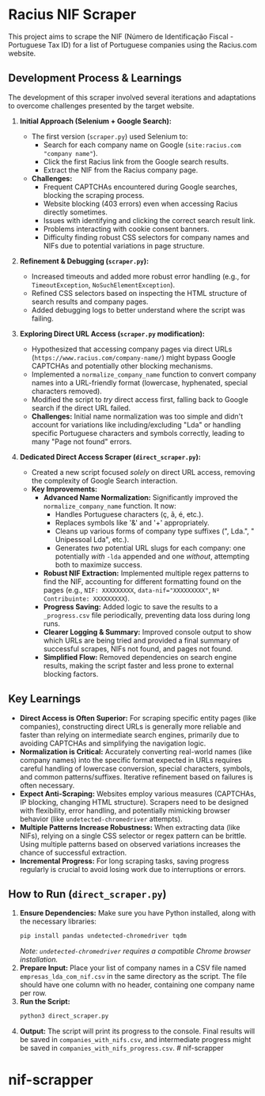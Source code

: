 # Racius NIF Scraper

This project aims to scrape the NIF (Número de Identificação Fiscal - Portuguese Tax ID) for a list of Portuguese companies using the Racius.com website.

## Development Process & Learnings

The development of this scraper involved several iterations and adaptations to overcome challenges presented by the target website.

1.  **Initial Approach (Selenium + Google Search):**
    *   The first version (`scraper.py`) used Selenium to:
        *   Search for each company name on Google (`site:racius.com "company name"`).
        *   Click the first Racius link from the Google search results.
        *   Extract the NIF from the Racius company page.
    *   **Challenges:**
        *   Frequent CAPTCHAs encountered during Google searches, blocking the scraping process.
        *   Website blocking (403 errors) even when accessing Racius directly sometimes.
        *   Issues with identifying and clicking the correct search result link.
        *   Problems interacting with cookie consent banners.
        *   Difficulty finding robust CSS selectors for company names and NIFs due to potential variations in page structure.

2.  **Refinement & Debugging (`scraper.py`):**
    *   Increased timeouts and added more robust error handling (e.g., for `TimeoutException`, `NoSuchElementException`).
    *   Refined CSS selectors based on inspecting the HTML structure of search results and company pages.
    *   Added debugging logs to better understand where the script was failing.

3.  **Exploring Direct URL Access (`scraper.py` modification):**
    *   Hypothesized that accessing company pages via direct URLs (`https://www.racius.com/company-name/`) might bypass Google CAPTCHAs and potentially other blocking mechanisms.
    *   Implemented a `normalize_company_name` function to convert company names into a URL-friendly format (lowercase, hyphenated, special characters removed).
    *   Modified the script to *try* direct access first, falling back to Google search if the direct URL failed.
    *   **Challenges:** Initial name normalization was too simple and didn't account for variations like including/excluding "Lda" or handling specific Portuguese characters and symbols correctly, leading to many "Page not found" errors.

4.  **Dedicated Direct Access Scraper (`direct_scraper.py`):**
    *   Created a new script focused *solely* on direct URL access, removing the complexity of Google Search interaction.
    *   **Key Improvements:**
        *   **Advanced Name Normalization:** Significantly improved the `normalize_company_name` function. It now:
            *   Handles Portuguese characters (ç, ã, é, etc.).
            *   Replaces symbols like '&' and '+' appropriately.
            *   Cleans up various forms of company type suffixes (", Lda.", " Unipessoal Lda", etc.).
            *   Generates *two* potential URL slugs for each company: one potentially *with* `-lda` appended and one *without*, attempting both to maximize success.
        *   **Robust NIF Extraction:** Implemented multiple regex patterns to find the NIF, accounting for different formatting found on the pages (e.g., `NIF: XXXXXXXXX`, `data-nif="XXXXXXXXX"`, `Nº Contribuinte: XXXXXXXXX`).
        *   **Progress Saving:** Added logic to save the results to a `_progress.csv` file periodically, preventing data loss during long runs.
        *   **Clearer Logging & Summary:** Improved console output to show which URLs are being tried and provided a final summary of successful scrapes, NIFs not found, and pages not found.
        *   **Simplified Flow:** Removed dependencies on search engine results, making the script faster and less prone to external blocking factors.

## Key Learnings

*   **Direct Access is Often Superior:** For scraping specific entity pages (like companies), constructing direct URLs is generally more reliable and faster than relying on intermediate search engines, primarily due to avoiding CAPTCHAs and simplifying the navigation logic.
*   **Normalization is Critical:** Accurately converting real-world names (like company names) into the specific format expected in URLs requires careful handling of lowercase conversion, special characters, symbols, and common patterns/suffixes. Iterative refinement based on failures is often necessary.
*   **Expect Anti-Scraping:** Websites employ various measures (CAPTCHAs, IP blocking, changing HTML structure). Scrapers need to be designed with flexibility, error handling, and potentially mimicking browser behavior (like `undetected-chromedriver` attempts).
*   **Multiple Patterns Increase Robustness:** When extracting data (like NIFs), relying on a single CSS selector or regex pattern can be brittle. Using multiple patterns based on observed variations increases the chance of successful extraction.
*   **Incremental Progress:** For long scraping tasks, saving progress regularly is crucial to avoid losing work due to interruptions or errors.

## How to Run (`direct_scraper.py`)

1.  **Ensure Dependencies:** Make sure you have Python installed, along with the necessary libraries:
    ```bash
    pip install pandas undetected-chromedriver tqdm
    ```
    *Note: `undetected-chromedriver` requires a compatible Chrome browser installation.*
2.  **Prepare Input:** Place your list of company names in a CSV file named `empresas_lda_com_nif.csv` in the same directory as the script. The file should have one column with no header, containing one company name per row.
3.  **Run the Script:**
    ```bash
    python3 direct_scraper.py
    ```
4.  **Output:** The script will print its progress to the console. Final results will be saved in `companies_with_nifs.csv`, and intermediate progress might be saved in `companies_with_nifs_progress.csv`. # nif-scrapper
# nif-scrapper
